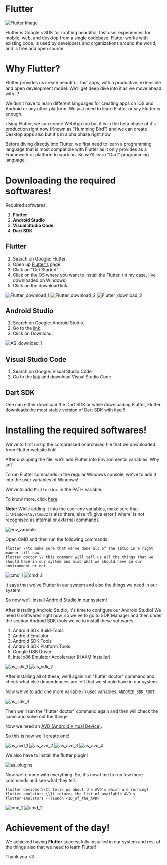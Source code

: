 # Flutter

![Flutter Image](https://flutter.dev/images/flutter-logo-sharing.png)

Flutter is Google's SDK for crafting beautiful, fast user experiences for mobile, web, and desktop from a single codebase. Flutter works with existing code, is used by developers and organizations around the world, and is free and open source.

# Why Flutter?

Flutter provides us create beautiful, fast apps, with a productive, extensible and open development model. We'll get deep dive into it as we move ahead with it!

We don't have to learn different languages for creating apps on iOS and Android or any other platform. We just need to learn Flutter or say Flutter is enough.

Using Flutter, we can create WebApp too but it is in the beta phase of it's production right now (Known as "Humming Bird") and we can create Desktop apps also but it's in alpha phase right now.

Before diving directly into Flutter, we first need to learn a programming language that is most compatible with Flutter as it only provides as a Framework or platform to work on. So we'll learn "Dart" programming language.

# Downloading the required softwares!

Required softwares:
1. **Flutter**
2. **Android Studio** 
3. **Visual Studio Code**
4. **Dart SDK**

## Flutter

1. Search on Google: Flutter.
2. Open up [Flutter's](https://flutter.dev/) page.
3. Click on "Get Started".
4. Click on the OS where you want to install the Flutter. (In my case, I've downloaded on Windows)
5. Click on the download link.

![Flutter_download_1](https://github.com/rohankumawat/Flutter/blob/master/Day%201/Snippets/Flutter_download_1.png)
![Flutter_download_2](https://github.com/rohankumawat/Flutter/blob/master/Day%201/Snippets/Flutter_download_2.png)
![Flutter_download_3](https://github.com/rohankumawat/Flutter/blob/master/Day%201/Snippets/Flutter_download_3.png)

## Android Studio 

1. Search on Google: Android Studio.
2. Go to the [link](https://developer.android.com/studio).
3. Click on Download.

![AS_download_1](https://github.com/rohankumawat/Flutter/blob/master/Day%201/Snippets/AS_Download.png)

## Visual Studio Code

1. Search on Google: Visual Studio Code
2. Go to the [link](https://code.visualstudio.com/) and download Visual Studio Code.

## Dart SDK

One can either download the Dart SDK or while downloading Flutter, Flutter downloads the most stable version of Dart SDK with itself!

# Installing the required softwares!

We've to first unzip the compressed or archived file that we downloaded from Flutter website link!

After unzipping the file, we'll add Flutter into Environmental variables. Why so?

To run Flutter commands in the regular Windows console, we've to add it into the user variables of Windows!

We've to add ```Flutter\bin``` in the PATH variable.

To know more, click [here](https://flutter.dev/docs/get-started/install/windows).

**Note:** While adding it into the user env variables, make sure that ```C:\Windows\System32``` is also there, else it'll give error ['where' is not recognised as internal or external command].

![env_variable](https://github.com/rohankumawat/Flutter/blob/master/Day%201/Snippets/Flutter_env.png)

Open CMD and then run the following commands:

```
flutter \\to make sure that we've done all of the setup in a right manner till now
flutter doctor \\ this command will tell us all the things that we should have in our system and also what we should have in our environment or not...
```

![cmd_1](https://github.com/rohankumawat/Flutter/blob/master/Day%201/Snippets/flutter_cmd.png)
![cmd_2](https://github.com/rohankumawat/Flutter/blob/master/Day%201/Snippets/flutter_doctor_1.png)

It says that we've Flutter in our system and also the things we need in our system.

So now we'll install [Android Studio](https://developer.android.com/studio/install) in our system!

After installing Android Studio, it's time to configure our Android Studio! We need 6 softwares right now, so we've to go to SDK Manager and then under the section Android SDK tools we've to install these softwares:

1. Android SDK Build-Tools
2. Android Emulator
3. Android SDK Tools
4. Android SDK Platform Tools
5. Google USB Driver 
6. Intel x86 Emulator Accelerator (HAXM Installer)

![as_sdk_1](https://github.com/rohankumawat/Flutter/blob/master/Day%201/Snippets/AS_SDK_1.png)
![as_sdk_2](https://github.com/rohankumawat/Flutter/blob/master/Day%201/Snippets/AS_SDK_2.png)

After installing all of these, we'll again run "flutter doctor" command and check what else dependencies are left that we should have in our system.

Now we've to add one more variable in user variables: ```ANDORID_SDK_ROOT```.

![as_sdk_3](https://github.com/rohankumawat/Flutter/blob/master/Day%201/Snippets/AS_SDK_env.png)

Then we'll run the "flutter doctor" command again and then will check the same and solve out the things!

Now we need an [AVD (Android Virtual Device)](https://developer.android.com/studio/run/managing-avds).

So this is how we'll create one!

![as_avd_1](https://github.com/rohankumawat/Flutter/blob/master/Day%201/Snippets/AS_AVD_1.png)
![as_avd_2](https://github.com/rohankumawat/Flutter/blob/master/Day%201/Snippets/AS_AVD_2.png)
![as_avd_3](https://github.com/rohankumawat/Flutter/blob/master/Day%201/Snippets/AS_AVD_3.png)
![as_avd_4](https://github.com/rohankumawat/Flutter/blob/master/Day%201/Snippets/AS_AVD_4.png)

We also have to install the flutter plugin!

![as_plugins](https://github.com/rohankumawat/Flutter/blob/master/Day%201/Snippets/AS_plugins.png)

Now we're done with everything. So, it's now time to run few more commands and see what they tell:

```
flutter devices \\It tells us about the AVD's which are running!
flutter emulators \\It returns the list of available AVD's
flutter emulators --launch <ID_of_the_AVD>
```
![cmd_1](https://github.com/rohankumawat/Flutter/blob/master/Day%201/Snippets/Screenshot%20(508).png)
![cmd_2](https://github.com/rohankumawat/Flutter/blob/master/Day%201/Snippets/Screenshot%20(509).png)
# Achievement of the day!

We achieved having **Flutter** successfully installed in our system and rest of the things also that we need to learn Flutter! 

Thank you <3
